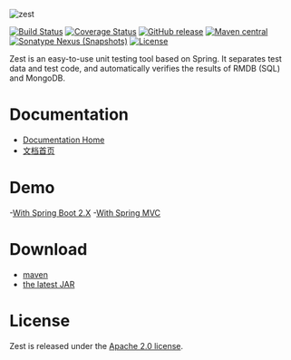 ![zest](http://bookong.github.io/zest/images/logo.png)

[![Build Status](https://travis-ci.org/bookong/zest.svg?branch=master)](https://travis-ci.org/bookong/zest)
[![Coverage Status](https://coveralls.io/repos/github/bookong/zest/badge.svg?branch=master)](https://coveralls.io/github/bookong/zest?branch=master)
[![GitHub release](https://img.shields.io/github/release/bookong/zest.svg)](https://github.com/bookong/zest/releases)
[![Maven central](https://maven-badges.herokuapp.com/maven-central/com.github.bookong/zest/badge.svg)](https://maven-badges.herokuapp.com/maven-central/com.github.bookong/zest)
[![Sonatype Nexus (Snapshots)](https://img.shields.io/nexus/s/https/oss.sonatype.org/com.github.bookong/zest.svg)](https://oss.sonatype.org/content/repositories/snapshots/com/github/bookong/zest/)
[![License](http://img.shields.io/:license-apache-brightgreen.svg)](http://www.apache.org/licenses/LICENSE-2.0.html)

Zest is an easy-to-use unit testing tool based on Spring. It separates test data and test code, and automatically verifies the results of RMDB (SQL) and MongoDB.

# Documentation

- [Documentation Home](https://github.com/bookong/zest/wiki)
- [文档首页](https://github.com/bookong/zest/wiki/Home_zh_CN)

# Demo

-[With Spring Boot 2.X](https://github.com/bookong/zest-example/tree/master/spring-boot)
-[With Spring MVC](https://github.com/bookong/zest-example/tree/master/spring-mvc)

# Download

- [maven][1]
- [the latest JAR][2]

[1]: https://repo1.maven.org/maven2/com/github/bookong/zest/
[2]: https://search.maven.org/remote_content?g=com.github.bookong&a=zest&v=LATEST

# License

Zest is released under the [Apache 2.0 license](LICENSE).
